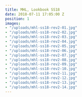 ```yaml
---
title: MHL, Lookbook SS18
date: 2018-07-11 17:05:00 Z
position: 1
images:
- "/uploads/mhl-ss18-rev2-01.jpg"
- "/uploads/mhl-ss18-rev2-02.jpg"
- "/uploads/mhl-ss18-rev2-03.jpg"
- "/uploads/mhl-ss18-rev2-04.jpg"
- "/uploads/mhl-ss18-rev2-05.jpg"
- "/uploads/mhl-ss18-rev2-06.jpg"
- "/uploads/mhl-ss18-rev2-07.jpg"
- "/uploads/mhl-ss18-rev2-08.jpg"
- "/uploads/mhl-ss18-rev2-09.jpg"
- "/uploads/mhl-ss18-rev2-10.jpg"
- "/uploads/mhl-ss18-rev2-11.jpg"
- "/uploads/mhl-ss18-rev2-12.jpg"
- "/uploads/mhl-ss18-rev2-13.jpg"
- "/uploads/mhl-ss18-rev2-14.jpg"
---
```


